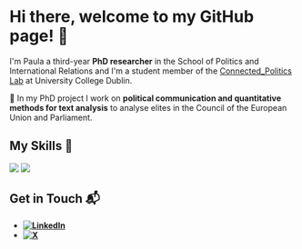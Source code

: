 # Hi there, welcome to my GitHub page! 👋

I'm Paula a third-year **PhD researcher** in the School of Politics and International Relations and I'm a student member of the [Connected_Politics Lab](https://www.ucd.ie/connected_politics/) at University College Dublin. 

🔭 In my PhD project I work on **political communication and quantitative methods for text analysis** to analyse elites in the Council of the European Union and Parliament.

## My Skills 🧠
<img src="https://img.shields.io/badge/R-276DC3?style=for-the-badge&logo=r&logoColor=white" /> <img src="https://img.shields.io/badge/Python-FFD43B?style=for-the-badge&logo=python&logoColor=blue" />

## Get in Touch 📬

- **[![LinkedIn](https://img.shields.io/badge/LinkedIn-0077B5?style=for-the-badge&logo=linkedin&logoColor=white)](https://ie.linkedin.com/in/paula-montano-3699625a)**
- **[![X](https://img.shields.io/badge/X-000000?style=for-the-badge&logo=x&logoColor=white)](https://x.com/PaulaMontano__)**


